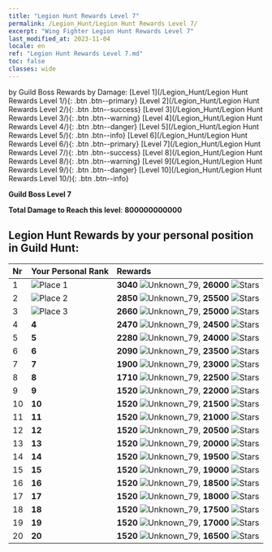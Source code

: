 ```yaml
---
title: "Legion Hunt Rewards Level 7"
permalink: /Legion_Hunt/Legion Hunt Rewards Level 7/
excerpt: "Wing Fighter Legion Hunt Rewards Level 7"
last_modified_at: 2023-11-04
locale: en
ref: "Legion Hunt Rewards Level 7.md"
toc: false
classes: wide
---
```


  by Guild Boss Rewards by Damage:   [Level 1](/Legion_Hunt/Legion Hunt Rewards Level 1/){: .btn .btn--primary}   [Level 2](/Legion_Hunt/Legion Hunt Rewards Level 2/){: .btn .btn--success}   [Level 3](/Legion_Hunt/Legion Hunt Rewards Level 3/){: .btn .btn--warning}   [Level 4](/Legion_Hunt/Legion Hunt Rewards Level 4/){: .btn .btn--danger}   [Level 5](/Legion_Hunt/Legion Hunt Rewards Level 5/){: .btn .btn--info}   [Level 6](/Legion_Hunt/Legion Hunt Rewards Level 6/){: .btn .btn--primary}   [Level 7](/Legion_Hunt/Legion Hunt Rewards Level 7/){: .btn .btn--success}   [Level 8](/Legion_Hunt/Legion Hunt Rewards Level 8/){: .btn .btn--warning}   [Level 9](/Legion_Hunt/Legion Hunt Rewards Level 9/){: .btn .btn--danger}   [Level 10](/Legion_Hunt/Legion Hunt Rewards Level 10/){: .btn .btn--info} 



  **Guild Boss Level 7**

 **Total Damage to Reach this level**: **800000000000**



## Legion Hunt Rewards by your personal position in Guild Hunt:

  |  Nr | Your Personal Rank | Rewards |
  |:----|:-------------------|:-------------|
 | 1  | ![Place 1](/images/place_1_p.png) | **3040** ![Unknown_79](/images/item/jt_jd_img25_p.png),  **26000** ![Stars](/images/item/Stars_p.png) |
 | 2  | ![Place 2](/images/place_2_p.png) | **2850** ![Unknown_79](/images/item/jt_jd_img25_p.png),  **25500** ![Stars](/images/item/Stars_p.png) |
 | 3  | ![Place 3](/images/place_3_p.png) | **2660** ![Unknown_79](/images/item/jt_jd_img25_p.png),  **25000** ![Stars](/images/item/Stars_p.png) |
 | 4  | **4** | **2470** ![Unknown_79](/images/item/jt_jd_img25_p.png),  **24500** ![Stars](/images/item/Stars_p.png) |
 | 5  | **5** | **2280** ![Unknown_79](/images/item/jt_jd_img25_p.png),  **24000** ![Stars](/images/item/Stars_p.png) |
 | 6  | **6** | **2090** ![Unknown_79](/images/item/jt_jd_img25_p.png),  **23500** ![Stars](/images/item/Stars_p.png) |
 | 7  | **7** | **1900** ![Unknown_79](/images/item/jt_jd_img25_p.png),  **23000** ![Stars](/images/item/Stars_p.png) |
 | 8  | **8** | **1710** ![Unknown_79](/images/item/jt_jd_img25_p.png),  **22500** ![Stars](/images/item/Stars_p.png) |
 | 9  | **9** | **1520** ![Unknown_79](/images/item/jt_jd_img25_p.png),  **22000** ![Stars](/images/item/Stars_p.png) |
 | 10  | **10** | **1520** ![Unknown_79](/images/item/jt_jd_img25_p.png),  **21500** ![Stars](/images/item/Stars_p.png) |
 | 11  | **11** | **1520** ![Unknown_79](/images/item/jt_jd_img25_p.png),  **21000** ![Stars](/images/item/Stars_p.png) |
 | 12  | **12** | **1520** ![Unknown_79](/images/item/jt_jd_img25_p.png),  **20500** ![Stars](/images/item/Stars_p.png) |
 | 13  | **13** | **1520** ![Unknown_79](/images/item/jt_jd_img25_p.png),  **20000** ![Stars](/images/item/Stars_p.png) |
 | 14  | **14** | **1520** ![Unknown_79](/images/item/jt_jd_img25_p.png),  **19500** ![Stars](/images/item/Stars_p.png) |
 | 15  | **15** | **1520** ![Unknown_79](/images/item/jt_jd_img25_p.png),  **19000** ![Stars](/images/item/Stars_p.png) |
 | 16  | **16** | **1520** ![Unknown_79](/images/item/jt_jd_img25_p.png),  **18500** ![Stars](/images/item/Stars_p.png) |
 | 17  | **17** | **1520** ![Unknown_79](/images/item/jt_jd_img25_p.png),  **18000** ![Stars](/images/item/Stars_p.png) |
 | 18  | **18** | **1520** ![Unknown_79](/images/item/jt_jd_img25_p.png),  **17500** ![Stars](/images/item/Stars_p.png) |
 | 19  | **19** | **1520** ![Unknown_79](/images/item/jt_jd_img25_p.png),  **17000** ![Stars](/images/item/Stars_p.png) |
 | 20  | **20** | **1520** ![Unknown_79](/images/item/jt_jd_img25_p.png),  **16500** ![Stars](/images/item/Stars_p.png) |
